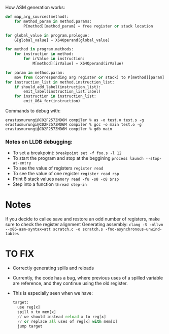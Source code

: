 How ASM generation works:

```python
def map_arg_sources(method): 
	for method_param in method.params:
		P[method][method_param] = free register or stack location

for global_value in program.prologue:
	G[global_value] = X64Operand(global_value)

for method in program.methods:
	for instruction in method:
		for irValue in instruction:
			M[method][irValue] = X64Operand(irValue)

for param in method.param:
	mov from (corresponding arg register or stack) to P[method][param]
for instruction_list in method.instruction_list:
	if should_add_label(instruction_list):
		emit_label(instruction_list.label)
	for instruction in instruction_list:
		emit_X64_for(instruction)

 ```

Commands to debug with:
```
erastusmurungi@C02F257ZMD6M compiler % as -o test.o test.s -g
erastusmurungi@C02F257ZMD6M compiler % gcc -o main test.o -g 
erastusmurungi@C02F257ZMD6M compiler % gdb main
```


### Notes on LLDB debugging:

- To set a breakpoint:
  `breakpoint set -f foo.s -l 12`
- To start the program and stop at the beggining
  `process launch --stop-at-entry`
- To see the value of registers
  `register read`
- To see the value of one register
  `register read rsp`
- Print 8 stack values
  `memory read -fu -s8 -c8 $rsp`
- Step into a function
  `thread step-in`



# Notes
If you decide to callee save and restore an odd number of registers, make sure to check the register alignment
Generating assembly:
  `clang -S -mllvm --x86-asm-syntax=att scratch.c -o scratch.s -fno-asynchronous-unwind-tables`


# TO FIX
- Correctly generating spills and reloads
- Currently, the code has a bug, where previous uses of a spilled variable are reference, and they continue using the old register.
- This is especially seen when we have:

   ```python
  target:
     use reg[x]
     spill x to mem[x]
     // we should instead reload x to reg[x]
     // or replace all uses of reg[x] with mem[x]
     jump target
  ```